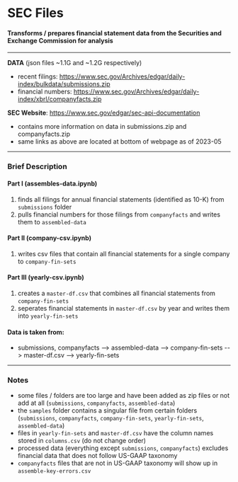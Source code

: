 # SEC Files
#### Transforms / prepares financial statement data from the Securities and Exchange Commission for analysis
---

**DATA** (json files ~1.1G and ~1.2G respectively)
- recent filings: https://www.sec.gov/Archives/edgar/daily-index/bulkdata/submissions.zip      
- financial numbers: https://www.sec.gov/Archives/edgar/daily-index/xbrl/companyfacts.zip      

**SEC Website**: https://www.sec.gov/edgar/sec-api-documentation
- contains more information on data in submissions.zip and companyfacts.zip
- same links as above are located at bottom of webpage as of 2023-05

---
### Brief Description
#### Part I (assembles-data.ipynb)
1. finds all filings for annual financial statements (identified as 10-K) from `submissions` folder
2. pulls financial numbers for those filings from `companyfacts` and writes them to `assembled-data` 

#### Part II (company-csv.ipynb)
1. writes csv files that contain all financial statements for a single company to `company-fin-sets`

#### Part III (yearly-csv.ipynb)
1. creates a `master-df.csv` that combines all financial statements from `company-fin-sets`
2. seperates financial statements in `master-df.csv` by year and writes them into `yearly-fin-sets`

#### Data is taken from:       
- submissions, companyfacts --> assembled-data --> company-fin-sets --> master-df.csv --> yearly-fin-sets

---
### Notes
- some files / folders are too large and have been added as zip files or not add at all (`submissions`, `companyfacts`, `assembled-data`)
- the `samples` folder contains a singular file from certain folders (`submissions`, `companyfacts`, `company-fin-sets`, `yearly-fin-sets`, `assembled-data`)
- files in `yearly-fin-sets` and `master-df.csv` have the column names stored in `columns.csv` (do not change order)
- processed data (everything except `submissions`, `companyfacts`) excludes financial data that does not follow US-GAAP taxonomy
- `companyfacts` files that are not in US-GAAP taxonomy will show up in `assemble-key-errors.csv`
